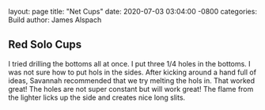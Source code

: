 
layout: page
title: "Net Cups"
date: 2020-07-03 03:04:00 -0800
categories: Build
author: James Alspach

## Red Solo Cups
I tried drilling the bottoms all at once. I put three 1/4 holes in the bottoms. I was not sure how to put hols in the sides. After kicking around a hand full of ideas, Savannah recommended that we try melting the hols in. That worked great! The holes are not super constant but will work great! The flame from the lighter licks up the side and creates nice long slits.
